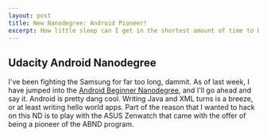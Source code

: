 ```yaml
---
layout: post
title: New Nanodegree: Android Pioneer!
excerpt: How little sleep can I get in the shortest amount of time to build a bunch of Android apps?
---
```


## Udacity Android Nanodegree

I've been fighting the Samsung for far too long, dammit. As of last week, I have jumped into the [Android Beginner Nanodegree](https://www.udacity.com/course/android-basics-nanodegree-by-google--nd803), and I'll go ahead and say it. Android is pretty dang cool. Writing Java and XML turns is a breeze, or at least writing hello world apps. Part of the reason that I wanted to hack on this ND is to play with the ASUS Zenwatch that came with the offer of being a pioneer of the ABND program. 
